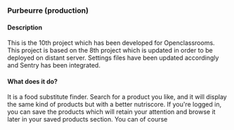 ### **Purbeurre (production)**

#### **Description**

This is the 10th project which has been developed for Openclassrooms.
This project is based on the 8th project which is updated
in order to be deployed on distant server.
Settings files have been updated accordingly and Sentry has been integrated.

#### **What does it do?**

It is a food substitute finder. Search for a product you like, and it will
display the same kind of products but with a better nutriscore.
If you're logged in, you can save the products which will retain 
your attention and browse it later in your saved products section.
You can of course 

#### 
